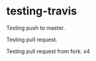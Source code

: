 # testing-travis

Testing push to master.

Testing pull request.

Testing pull request from fork. x4

